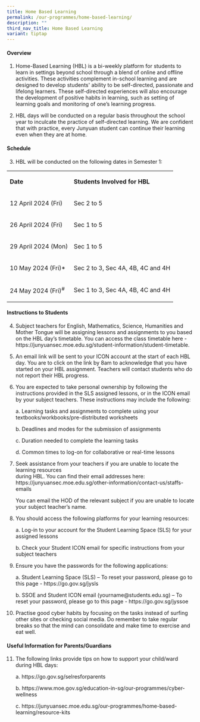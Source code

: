 ```yaml
---
title: Home Based Learning
permalink: /our-programmes/home-based-learning/
description: ""
third_nav_title: Home Based Learning
variant: tiptap
---
```

<h4><strong>Overview</strong></h4>
<ol data-tight="true" class="tight">
<li>
<p>Home-Based Learning (HBL) is a bi-weekly platform for students to learn
in settings beyond school through a blend of online and offline activities.
These activities complement in-school learning and are designed&nbsp;to&nbsp;develop
students' ability to be self-directed, passionate and lifelong learners.
These self-directed experiences will also encourage the development of
positive habits in learning, such as setting of learning goals and monitoring
of one’s learning progress.</p>
</li>
<li>
<p>HBL days will be conducted on a regular basis throughout the school year
to inculcate the practice of self-directed learning. We are confident that
with practice, every Junyuan student can continue their learning even when
they are at home.&nbsp;</p>
</li>
</ol>
<h4><strong>Schedule</strong></h4>
<ol start="3" data-tight="true" class="tight">
<li>
<p>HBL will be conducted on the following dates in Semester 1:</p>
</li>
</ol>
<table>
<tbody>
<tr>
<td rowspan="1" colspan="1">
<p><strong>Date</strong>
</p>
</td>
<td rowspan="1" colspan="1">
<p><strong>Students Involved for HBL</strong>
</p>
</td>
</tr>
<tr>
<td rowspan="1" colspan="1">
<p>12 April 2024 (Fri)</p>
</td>
<td rowspan="1" colspan="1">
<p>Sec 2 to 5</p>
</td>
</tr>
<tr>
<td rowspan="1" colspan="1">
<p>26 April 2024 (Fri)</p>
</td>
<td rowspan="1" colspan="1">
<p>Sec 1 to 5</p>
</td>
</tr>
<tr>
<td rowspan="1" colspan="1">
<p>29 April 2024 (Mon)</p>
</td>
<td rowspan="1" colspan="1">
<p>Sec 1 to 5</p>
</td>
</tr>
<tr>
<td rowspan="1" colspan="1">
<p>10 May 2024 (Fri)*</p>
</td>
<td rowspan="1" colspan="1">
<p>Sec 2 to 3, Sec 4A, 4B, 4C and 4H</p>
</td>
</tr>
<tr>
<td rowspan="1" colspan="1">
<p>24 May 2024 (Fri)<sup>#</sup>
</p>
</td>
<td rowspan="1" colspan="1">
<p>Sec 1 to 3, Sec 4A, 4B, 4C and 4H</p>
</td>
</tr>
</tbody>
</table>
<h4><strong>Instructions to Students </strong></h4>
<ol start="4" data-tight="true" class="tight">
<li>
<p>Subject teachers for English, Mathematics, Science, Humanities and Mother
Tongue will be assigning lessons and assignments to you based on the HBL
day’s timetable. You can access the class timetable here - <a rel="noopener noreferrer nofollow" target="_blank">https://junyuansec.moe.edu.sg/student-information/student-timetable</a>.</p>
<p></p>
</li>
<li>
<p>An email link will be sent to your ICON account at the start of each HBL
day. You are to click on the link by 8am to acknowledge that you have started
on your HBL assignment. Teachers will contact students who do not report
their HBL progress.</p>
<p></p>
</li>
<li>
<p>You are expected to take personal ownership by&nbsp;following the instructions
provided in the SLS assigned lessons, or in the ICON email by your subject
teachers. These instructions may include the following:</p>
<p>a. Learning tasks and assignments to complete using your textbooks/workbooks/pre-distributed
worksheets</p>
<p>b. Deadlines and modes for the submission of assignments</p>
<p>c. Duration needed to complete the learning tasks</p>
<p>d. Common times to log-on for collaborative or real-time lessons</p>
<p></p>
</li>
<li>
<p>Seek assistance from your teachers if you are unable to locate the learning
resources
<br>during HBL. You can find their email addresses here: <a rel="noopener noreferrer nofollow" target="_blank">https://junyuansec.moe.edu.sg/other-information/contact-us/staffs-emails</a>
</p>
<p>You can email the HOD of the relevant subject if you are unable to locate
your subject teacher’s name.&nbsp;</p>
<p></p>
</li>
<li>
<p>You should access the following platforms for your learning resources:</p>
<p>a. Log-in to your account for the Student Learning Space (SLS) for your
assigned lessons</p>
<p>b. Check your Student ICON email for specific instructions from your subject
teachers&nbsp;</p>
<p></p>
</li>
<li>
<p>Ensure you have the passwords for the following applications:</p>
<p>a. Student Learning Space (SLS) – To reset your password, please go to
this page - <a rel="noopener noreferrer nofollow" target="_blank">https://go.gov.sg/jysls</a>
</p>
<p>b. SSOE and Student ICON email (<a rel="noopener noreferrer nofollow" target="_blank">yourname@students.edu.sg</a>)
– To reset your password, please go to this page - <a rel="noopener noreferrer nofollow" target="_blank">https://go.gov.sg/jyssoe</a>
</p>
<p></p>
</li>
<li>
<p>Practise good cyber habits by focusing on the tasks instead of surfing
other sites or checking social media. Do remember to take regular breaks
so that the mind can consolidate and make time to exercise and eat well.</p>
<p></p>
</li>
</ol>
<h4><strong>Useful Information for Parents/Guardians</strong></h4>
<ol start="11" data-tight="true" class="tight">
<li>
<p>The following links provide tips on how to support your child/ward during
HBL days:</p>
<p>a. <a rel="noopener noreferrer nofollow" target="_blank">https://go.gov.sg/selresforparents</a>
</p>
<p>b. <a rel="noopener noreferrer nofollow" target="_blank">https://www.moe.gov.sg/education-in-sg/our-programmes/cyber-wellness</a>
</p>
<p>c. <a rel="noopener noreferrer nofollow" target="_blank">https://junyuansec.moe.edu.sg/our-programmes/home-based-learning/resource-kits</a>
</p>
</li>
</ol>
<p></p>